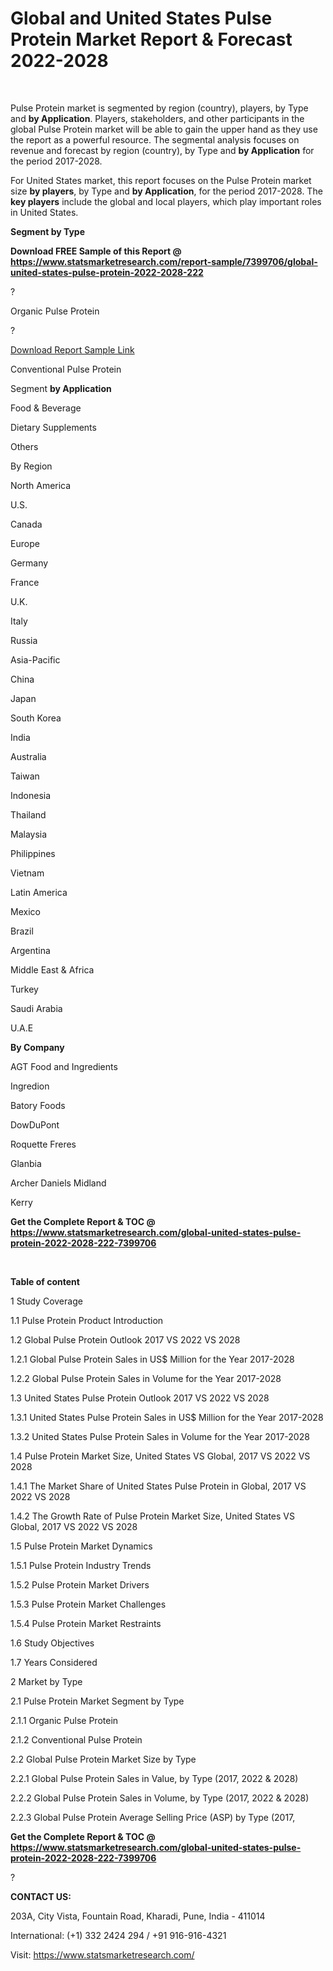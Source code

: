 <h1>Global and United States Pulse Protein Market Report & Forecast 2022-2028</h1><br/><p>Pulse Protein market is segmented by region (country), players, by Type and <strong>by Application</strong>. Players, stakeholders, and other participants in the global Pulse Protein market will be able to gain the upper hand as they use the report as a powerful resource. The segmental analysis focuses on revenue and forecast by region (country), by Type and <strong>by Application</strong> for the period 2017-2028.</p>
 
 
 
 <p>For United States market, this report focuses on the Pulse Protein market size <strong>by players</strong>, by Type and <strong>by Application</strong>, for the period 2017-2028. The <strong>key players</strong> include the global and local players, which play important roles in United States.</p>
 
 
 
 <p><strong>Segment by Type</strong></p>
 
 
 
 <div><b>Download FREE Sample of this Report @ <a href="https://www.statsmarketresearch.com/download-free-sample/7399706/global-united-states-pulse-protein-2022-2028-222">https://www.statsmarketresearch.com/report-sample/7399706/global-united-states-pulse-protein-2022-2028-222</a></b></div>
 
 
 
 <p>? </p>
 
 
 
 <p>Organic Pulse Protein</p>
 
 
 
 <p>? </p>
 
 
 
 <p><a href="https://www.statsmarketresearch.com/download-free-sample/7399706/global-united-states-pulse-protein-2022-2028-222">Download Report Sample Link</a></p>
 
 
 
 <p>Conventional Pulse Protein</p>
 
 
 
 <p>Segment <strong>by Application</strong></p>
 
 
 
 <p>Food & Beverage</p>
 
 
 
 <p>Dietary Supplements</p>
 
 
 
 <p>Others</p>
 
 
 
 <p>By Region</p>
 
 
 
 <p>North America</p>
 
 
 
 <p>U.S.</p>
 
 
 
 <p>Canada</p>
 
 
 
 <p>Europe</p>
 
 
 
 <p>Germany</p>
 
 
 
 <p>France</p>
 
 
 
 <p>U.K.</p>
 
 
 
 <p>Italy</p>
 
 
 
 <p>Russia</p>
 
 
 
 <p>Asia-Pacific</p>
 
 
 
 <p>China</p>
 
 
 
 <p>Japan</p>
 
 
 
 <p>South Korea</p>
 
 
 
 <p>India</p>
 
 
 
 <p>Australia</p>
 
 
 
 <p>Taiwan</p>
 
 
 
 <p>Indonesia</p>
 
 
 
 <p>Thailand</p>
 
 
 
 <p>Malaysia</p>
 
 
 
 <p>Philippines</p>
 
 
 
 <p>Vietnam</p>
 
 
 
 <p>Latin America</p>
 
 
 
 <p>Mexico</p>
 
 
 
 <p>Brazil</p>
 
 
 
 <p>Argentina</p>
 
 
 
 <p>Middle East & Africa</p>
 
 
 
 <p>Turkey</p>
 
 
 
 <p>Saudi Arabia</p>
 
 
 
 <p>U.A.E</p>
 
 
 
 <p><strong>By Company</strong></p>
 
 
 
 <p>AGT Food and Ingredients</p>
 
 
 
 <p>Ingredion</p>
 
 
 
 <p>Batory Foods</p>
 
 
 
 <p>DowDuPont</p>
 
 
 
 <p>Roquette Freres</p>
 
 
 
 <p>Glanbia</p>
 
 
 
 <p>Archer Daniels Midland</p>
 
 
 
 <p>Kerry</p>
 
 
 
 <div><b>Get the Complete Report & TOC @ <a href="https://www.statsmarketresearch.com/global-united-states-pulse-protein-2022-2028-222-7399706">https://www.statsmarketresearch.com/global-united-states-pulse-protein-2022-2028-222-7399706</a></b></div>
 
 
 
 <p><br />
 
 <b>Table of content</b></p>
 
 
 
 <p>1 Study Coverage<br />
 
 1.1 Pulse Protein Product Introduction<br />
 
 1.2 Global Pulse Protein Outlook 2017 VS 2022 VS 2028<br />
 
 1.2.1 Global Pulse Protein Sales in US$ Million for the Year 2017-2028<br />
 
 1.2.2 Global Pulse Protein Sales in Volume for the Year 2017-2028<br />
 
 1.3 United States Pulse Protein Outlook 2017 VS 2022 VS 2028<br />
 
 1.3.1 United States Pulse Protein Sales in US$ Million for the Year 2017-2028<br />
 
 1.3.2 United States Pulse Protein Sales in Volume for the Year 2017-2028<br />
 
 1.4 Pulse Protein Market Size, United States VS Global, 2017 VS 2022 VS 2028<br />
 
 1.4.1 The Market Share of United States Pulse Protein in Global, 2017 VS 2022 VS 2028<br />
 
 1.4.2 The Growth Rate of Pulse Protein Market Size, United States VS Global, 2017 VS 2022 VS 2028<br />
 
 1.5 Pulse Protein Market Dynamics<br />
 
 1.5.1 Pulse Protein Industry Trends<br />
 
 1.5.2 Pulse Protein Market Drivers<br />
 
 1.5.3 Pulse Protein Market Challenges<br />
 
 1.5.4 Pulse Protein Market Restraints<br />
 
 1.6 Study Objectives<br />
 
 1.7 Years Considered<br />
 
 2 Market by Type<br />
 
 2.1 Pulse Protein Market Segment by Type<br />
 
 2.1.1 Organic Pulse Protein<br />
 
 2.1.2 Conventional Pulse Protein<br />
 
 2.2 Global Pulse Protein Market Size by Type<br />
 
 2.2.1 Global Pulse Protein Sales in Value, by Type (2017, 2022 & 2028)<br />
 
 2.2.2 Global Pulse Protein Sales in Volume, by Type (2017, 2022 & 2028)<br />
 
 2.2.3 Global Pulse Protein Average Selling Price (ASP) by Type (2017,</p>
 
 
 
 <div><b>Get the Complete Report & TOC @ <a href="https://www.statsmarketresearch.com/global-united-states-pulse-protein-2022-2028-222-7399706">https://www.statsmarketresearch.com/global-united-states-pulse-protein-2022-2028-222-7399706</a></b></div>
 
 
 
 <p>? </p>
 
 
 
 <p><b>CONTACT US:</b><br />
 
 203A, City Vista, Fountain Road, Kharadi, Pune, India - 411014<br />
 
 International: (+1) 332 2424 294 / +91 916-916-4321<br />
 
 Visit: <a href="https://www.statsmarketresearch.com/">https://www.statsmarketresearch.com/</a></p>
